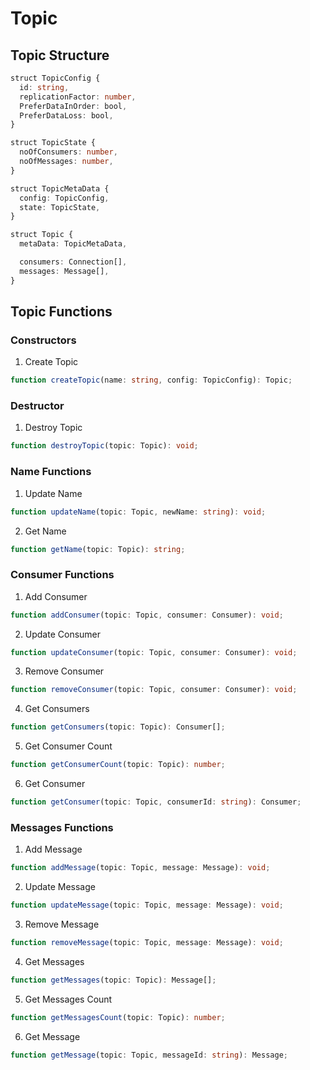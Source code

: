 # Topic

## Topic Structure

```typescript
struct TopicConfig {
  id: string,
  replicationFactor: number,
  PreferDataInOrder: bool,
  PreferDataLoss: bool,
}

struct TopicState {
  noOfConsumers: number,
  noOfMessages: number,
}

struct TopicMetaData {
  config: TopicConfig,
  state: TopicState,
}

struct Topic {
  metaData: TopicMetaData,

  consumers: Connection[],
  messages: Message[],
}
```

## Topic Functions

### Constructors

1. Create Topic

```typescript
function createTopic(name: string, config: TopicConfig): Topic;
```

### Destructor

1. Destroy Topic

```typescript
function destroyTopic(topic: Topic): void;
```

### Name Functions

1. Update Name

```typescript
function updateName(topic: Topic, newName: string): void;
```

2. Get Name

```typescript
function getName(topic: Topic): string;
```

### Consumer Functions

1. Add Consumer

```typescript
function addConsumer(topic: Topic, consumer: Consumer): void;
```

2. Update Consumer

```typescript
function updateConsumer(topic: Topic, consumer: Consumer): void;
```

3. Remove Consumer

```typescript
function removeConsumer(topic: Topic, consumer: Consumer): void;
```

4. Get Consumers

```typescript
function getConsumers(topic: Topic): Consumer[];
```

5. Get Consumer Count

```typescript
function getConsumerCount(topic: Topic): number;
```

6. Get Consumer

```typescript
function getConsumer(topic: Topic, consumerId: string): Consumer;
```

### Messages Functions

1. Add Message

```typescript
function addMessage(topic: Topic, message: Message): void;
```

2. Update Message

```typescript
function updateMessage(topic: Topic, message: Message): void;
```

3. Remove Message

```typescript
function removeMessage(topic: Topic, message: Message): void;
```

4. Get Messages

```typescript
function getMessages(topic: Topic): Message[];
```

5. Get Messages Count

```typescript
function getMessagesCount(topic: Topic): number;
```

6. Get Message

```typescript
function getMessage(topic: Topic, messageId: string): Message;
```
